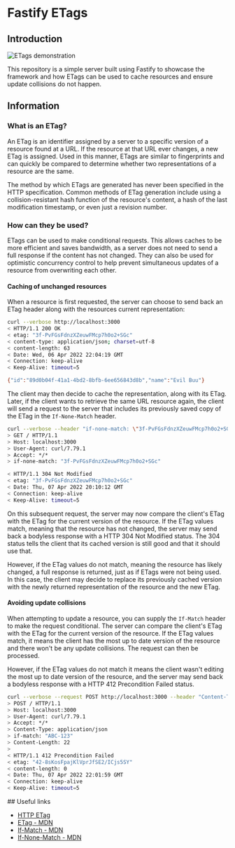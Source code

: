 # Fastify ETags

## Introduction

<img src="https://user-images.githubusercontent.com/167421/162076514-1171c110-d01f-4521-bbf4-fde143d35a39.gif" alt="ETags demonstration" />

This repository is a simple server built using Fastify to showcase the framework and how ETags can be used to cache resources and ensure update collisions do not happen.

## Information

### What is an ETag?

An ETag is an identifier assigned by a server to a specific version of a resource found at a URL. If the resource at that URL ever changes, a new ETag is assigned. Used in this manner, ETags are similar to fingerprints and can quickly be compared to determine whether two representations of a resource are the same.

The method by which ETags are generated has never been specified in the HTTP specification. Common methods of ETag generation include using a collision-resistant hash function of the resource's content, a hash of the last modification timestamp, or even just a revision number.

### How can they be used?

ETags can be used to make conditional requests. This allows caches to be more efficient and saves bandwidth, as a server does not need to send a full response if the content has not changed. They can also be used for optimistic concurrency control to help prevent simultaneous updates of a resource from overwriting each other.

#### Caching of unchanged resources

When a resource is first requested, the server can choose to send back an ETag header along with the resources current representation:

```bash
curl --verbose http://localhost:3000
< HTTP/1.1 200 OK
< etag: "3f-PvFGsFdnzXZeuwFMcp7h0o2+SGc"
< content-type: application/json; charset=utf-8
< content-length: 63
< Date: Wed, 06 Apr 2022 22:04:19 GMT
< Connection: keep-alive
< Keep-Alive: timeout=5

{"id":"89d0b04f-41a1-4bd2-8bfb-6ee656843d8b","name":"Evil Buu"}
```

The client may then decide to cache the representation, along with its ETag. Later, if the client wants to retrieve the same URL resource again, the client will send a request to the server that includes its previously saved copy of the ETag in the `If-None-Match` header.

```bash
curl --verbose --header "if-none-match: \"3f-PvFGsFdnzXZeuwFMcp7h0o2+SGc\"" http://localhost:3000
> GET / HTTP/1.1
> Host: localhost:3000
> User-Agent: curl/7.79.1
> Accept: */*
> if-none-match: "3f-PvFGsFdnzXZeuwFMcp7h0o2+SGc"

< HTTP/1.1 304 Not Modified
< etag: "3f-PvFGsFdnzXZeuwFMcp7h0o2+SGc"
< Date: Thu, 07 Apr 2022 20:10:12 GMT
< Connection: keep-alive
< Keep-Alive: timeout=5
```

On this subsequent request, the server may now compare the client's ETag with the ETag for the current version of the resource. If the ETag values match, meaning that the resource has not changed, the server may send back a bodyless response with a HTTP 304 Not Modified status. The 304 status tells the client that its cached version is still good and that it should use that.

However, if the ETag values do not match, meaning the resource has likely changed, a full response is returned, just as if ETags were not being used. In this case, the client may decide to replace its previously cached version with the newly returned representation of the resource and the new ETag.

#### Avoiding update collisions

When attempting to update a resource, you can supply the `If-Match` header to make the request conditional. The server can compare the client's ETag with the ETag for the current version of the resource. If the ETag values match, it means the client has the most up to date version of the resource and there won't be any update collisions. The request can then be processed.

However, if the ETag values do not match it means the client wasn't editing the most up to date version of the resource, and the server may send back a bodyless response with a HTTP 412 Precondition Failed status.

```bash
curl --verbose --request POST http://localhost:3000 --header "Content-Type: application/json" --header "if-match: \"ABC-123\"" --data '{"name":"Hello World"}'
> POST / HTTP/1.1
> Host: localhost:3000
> User-Agent: curl/7.79.1
> Accept: */*
> Content-Type: application/json
> if-match: "ABC-123"
> Content-Length: 22
>
< HTTP/1.1 412 Precondition Failed
< etag: "42-8sKosFpajKlVprJfSE2/ICjs5SY"
< content-length: 0
< Date: Thu, 07 Apr 2022 22:01:59 GMT
< Connection: keep-alive
< Keep-Alive: timeout=5
```

## Useful links

- [HTTP ETag](https://en.wikipedia.org/wiki/HTTP_ETag)
- [ETag - MDN](https://developer.mozilla.org/en-US/docs/Web/HTTP/Headers/ETag)
- [If-Match - MDN](https://developer.mozilla.org/en-US/docs/Web/HTTP/Headers/If-Match)
- [If-None-Match - MDN](https://developer.mozilla.org/en-US/docs/Web/HTTP/Headers/If-None-Match)

